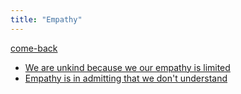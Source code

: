```yaml
---
title: "Empathy"
---
```


[come-back](notes/por/come-back.md)

- [We are unkind because we our empathy is limited](notes/perdev/kindness/unkind.md.)
- [Empathy is in admitting that we don't understand](notes/perdev/kindness/dont-understand.md)